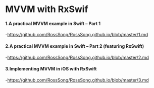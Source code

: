 # MVVM with RxSwif

#### 1.A practical MVVM example in Swift – Part 1  
-https://github.com/RossSong/RossSong.github.io/blob/master/1.md

#### 2.A practical MVVM example in Swift – Part 2 (featuring RxSwift)  
-https://github.com/RossSong/RossSong.github.io/blob/master/2.md

#### 3.Implementing MVVM in iOS with RxSwift  
-https://github.com/RossSong/RossSong.github.io/blob/master/3.md
